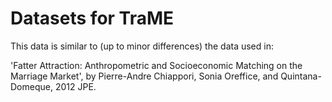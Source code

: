 Datasets for TraME
===

This data is similar to (up to minor differences) the data used in:

'Fatter Attraction: Anthropometric and Socioeconomic Matching on the Marriage Market', by Pierre-Andre Chiappori, Sonia Oreffice, and Quintana-Domeque, 2012 JPE.

